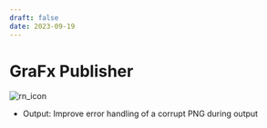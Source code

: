 ```yaml
---
draft: false
date: 2023-09-19
---
```


# GraFx Publisher

![rn_icon](/assets/CHILI_publisher_RGB.svg)

- Output: Improve error handling of a corrupt PNG during output